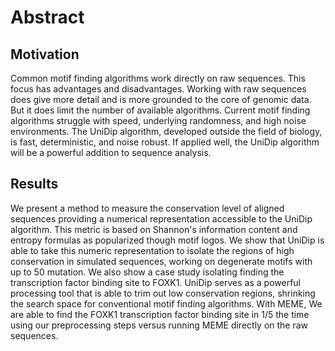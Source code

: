 # Abstract

## Motivation

Common motif finding algorithms work directly on raw sequences. This focus has advantages and disadvantages. Working with raw sequences does give more detail and is more grounded to the core of genomic data. But it does limit the number of available algorithms. Current motif finding algorithms struggle with speed, underlying randomness, and high noise environments. The UniDip algorithm, developed outside the field of biology, is fast, deterministic, and noise robust. If applied well, the UniDip algorithm will be a powerful addition to sequence analysis.

## Results

We present a method to measure the conservation level of aligned sequences providing a numerical representation accessible to the UniDip algorithm. This metric is based on Shannon's information content and entropy formulas as popularized though motif logos. We show that UniDip is able to take this numeric representation to isolate the regions of high conservation in simulated sequences, working on degenerate motifs with up to $50%$ mutation. We also show a case study isolating finding the transcription factor binding site to FOXK1. UniDip serves as a powerful processing tool that is able to trim out low conservation regions, shrinking the search space for conventional motif finding algorithms. With MEME, We are able to find the FOXK1 transcription factor binding site in $1/5$ the time using our preprocessing steps versus running MEME directly on the raw sequences.